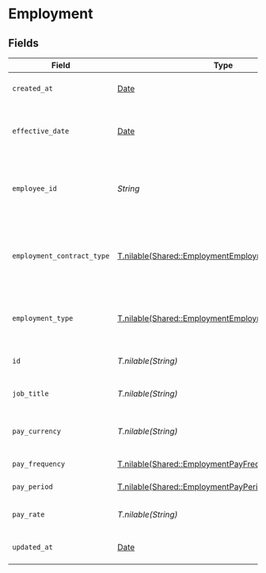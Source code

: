 # Employment


## Fields

| Field                                                                                                          | Type                                                                                                           | Required                                                                                                       | Description                                                                                                    | Example                                                                                                        |
| -------------------------------------------------------------------------------------------------------------- | -------------------------------------------------------------------------------------------------------------- | -------------------------------------------------------------------------------------------------------------- | -------------------------------------------------------------------------------------------------------------- | -------------------------------------------------------------------------------------------------------------- |
| `created_at`                                                                                                   | [Date](https://ruby-doc.org/stdlib-2.6.1/libdoc/date/rdoc/Date.html)                                           | :heavy_minus_sign:                                                                                             | The created_at date                                                                                            | 2021-01-01T01:01:01.000Z                                                                                       |
| `effective_date`                                                                                               | [Date](https://ruby-doc.org/stdlib-2.6.1/libdoc/date/rdoc/Date.html)                                           | :heavy_minus_sign:                                                                                             | The effective date of the employment contract                                                                  | 2021-01-01T01:01:01.000Z                                                                                       |
| `employee_id`                                                                                                  | *String*                                                                                                       | :heavy_check_mark:                                                                                             | The employee ID associated with this employment                                                                | 1687-3                                                                                                         |
| `employment_contract_type`                                                                                     | [T.nilable(Shared::EmploymentEmploymentContractType)](../../models/shared/employmentemploymentcontracttype.md) | :heavy_minus_sign:                                                                                             | The employment work schedule type (e.g., full-time, part-time)                                                 |                                                                                                                |
| `employment_type`                                                                                              | [T.nilable(Shared::EmploymentEmploymentType)](../../models/shared/employmentemploymenttype.md)                 | :heavy_minus_sign:                                                                                             | The type of employment (e.g., contractor, permanent)                                                           |                                                                                                                |
| `id`                                                                                                           | *T.nilable(String)*                                                                                            | :heavy_minus_sign:                                                                                             | The unique ID of the employment                                                                                | 123456                                                                                                         |
| `job_title`                                                                                                    | *T.nilable(String)*                                                                                            | :heavy_minus_sign:                                                                                             | The job title of the employee                                                                                  | Software Engineer                                                                                              |
| `pay_currency`                                                                                                 | *T.nilable(String)*                                                                                            | :heavy_minus_sign:                                                                                             | The currency used for pay                                                                                      | USD                                                                                                            |
| `pay_frequency`                                                                                                | [T.nilable(Shared::EmploymentPayFrequency)](../../models/shared/employmentpayfrequency.md)                     | :heavy_minus_sign:                                                                                             | The pay frequency                                                                                              |                                                                                                                |
| `pay_period`                                                                                                   | [T.nilable(Shared::EmploymentPayPeriod)](../../models/shared/employmentpayperiod.md)                           | :heavy_minus_sign:                                                                                             | The pay period                                                                                                 |                                                                                                                |
| `pay_rate`                                                                                                     | *T.nilable(String)*                                                                                            | :heavy_minus_sign:                                                                                             | The pay rate for the employee                                                                                  | 40.00                                                                                                          |
| `updated_at`                                                                                                   | [Date](https://ruby-doc.org/stdlib-2.6.1/libdoc/date/rdoc/Date.html)                                           | :heavy_minus_sign:                                                                                             | The updated_at date                                                                                            | 2021-01-01T01:01:01.000Z                                                                                       |